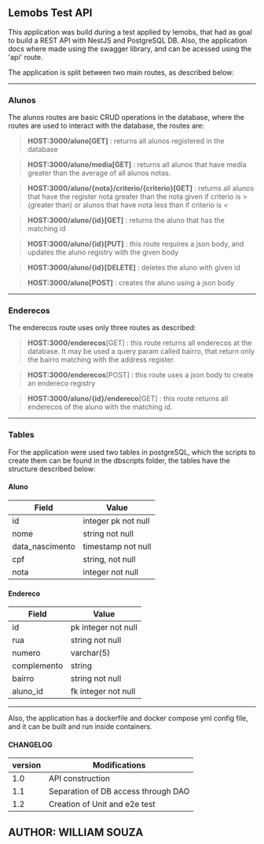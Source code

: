 ## Lemobs Test API 

This application was build during a test applied by lemobs, that had as goal to build a REST API
with NestJS and PostgreSQL DB. Also, the application docs where made using the swagger library, and 
can be acessed using the 'api' route. 

The application is split between two main routes, as described below:
***
### **Alunos**

The alunos routes are basic CRUD operations in the database, where the routes are used to interact with the database, the routes are:

> **HOST:3000/aluno[GET]** : returns all alunos registered in the database

> **HOST:3000/aluno/media[GET]** : returns all alunos that have media greater than the average of all alunos notas.

> **HOST:3000/aluno/{nota}/criterio/{criterio}[GET]** : returns all alunos that have the register nota greater than the nota given if criterio is > (greater than) or alunos that have nota less than if criterio is <

> **HOST:3000/aluno/{id}[GET]** : returns the aluno that has the matching id 

> **HOST:3000/aluno/{id}[PUT]** : this route requires a json body, and updates the aluno registry with the given body

> **HOST:3000/aluno/{id}[DELETE]** : deletes the aluno with given id

> **HOST:3000/aluno[POST]** : creates the aluno using a json body
***
### **Enderecos**

The enderecos route uses only three routes as described:

> **HOST:3000/enderecos**[GET] : this route returns all enderecos at the database. It may be used a query param called bairro, that return only the bairro matching with the address register.

> **HOST:3000/enderecos**[POST] : this route uses a json body to create an endereco registry

> **HOST:3000/aluno/{id}/endereco**[GET] : this route returns all enderecos of the aluno with the matching id.

***

### Tables

For the application were used two tables in postgreSQL, which the scripts to create them can be found in the dbscripts folder, the tables have the structure described below:

#### Aluno
|Field | Value |
-------|--------|
id     | integer pk not null |
nome| string not null|
data_nascimento| timestamp not null|
cpf| string, not null|
nota| integer not null|

#### Endereco
|Field | Value |
-------|--------|
id| pk integer not null|
rua| string not null|
numero| varchar(5)|
complemento| string |
bairro| string not null|
aluno_id| fk integer not null|

***

Also, the application has a dockerfile and docker compose yml config file, and it can be built and run inside containers.

#### CHANGELOG

|version| Modifications|
--------|--------------|
1.0| API construction|
1.1| Separation of DB access through DAO|
1.2| Creation of Unit and e2e test|

## AUTHOR: WILLIAM SOUZA